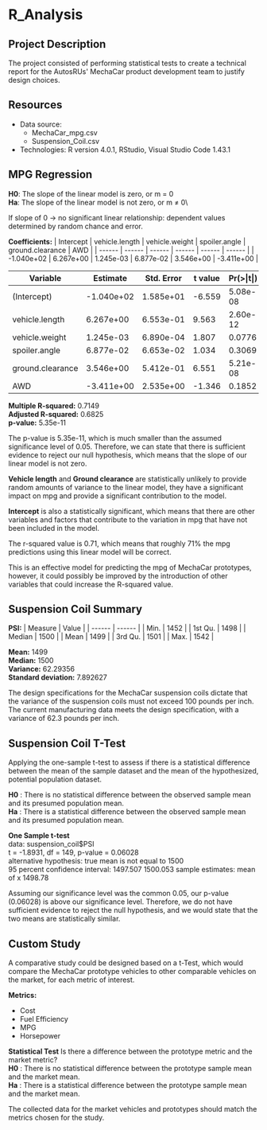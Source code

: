 # R_Analysis

## Project Description
The project consisted of performing statistical tests to create a technical report for the AutosRUs' MechaCar product development team to justify design choices.

## Resources
- Data source:
    - MechaCar_mpg.csv
    - Suspension_Coil.csv
- Technologies: R version 4.0.1, RStudio, Visual Studio Code 1.43.1

## MPG Regression
__H0__: The slope of the linear model is zero, or m = 0\
__Ha__: The slope of the linear model is not zero, or m ≠ 0\

If slope of 0 -> no significant linear relationship: dependent values determined by random chance and error.

__Coefficients:__
| Intercept | vehicle.length | vehicle.weight | spoiler.angle | ground.clearance | AWD |
| ------ | ------ | ------ | ------ | ------ | ------ |
| -1.040e+02 | 6.267e+00 | 1.245e-03 | 6.877e-02 | 3.546e+00 | -3.411e+00 |


| Variable | Estimate | Std. Error | t value | Pr(>\|t\|) |
| ------ | ------ | ------ | ------ | ------ |
| (Intercept) | -1.040e+02 | 1.585e+01 | -6.559 | 5.08e-08 |
| vehicle.length | 6.267e+00 | 6.553e-01 | 9.563 | 2.60e-12 |
| vehicle.weight | 1.245e-03 | 6.890e-04 | 1.807 | 0.0776 |
| spoiler.angle | 6.877e-02 | 6.653e-02 | 1.034 | 0.3069 |
| ground.clearance | 3.546e+00 | 5.412e-01 | 6.551 | 5.21e-08 |
| AWD | -3.411e+00 | 2.535e+00 | -1.346 | 0.1852 |

__Multiple R-squared:__  0.7149\
__Adjusted R-squared:__  0.6825\
__p-value:__ 5.35e-11

The p-value is 5.35e-11, which is much smaller than the assumed significance level of 0.05. Therefore, we can state that there is sufficient evidence to reject our null hypothesis, which means that the slope of our linear model is not zero.

__Vehicle length__ and __Ground clearance__ are statistically unlikely to provide random amounts of variance to the linear model, they have a significant impact on mpg and provide a significant contribution to the model.

__Intercept__ is also a statistically significant, which means that there are other variables and factors that contribute to the variation in mpg that have not been included in the model.

The r-squared value is 0.71, which means that roughly 71% the mpg predictions using this linear model will be correct.

This is an effective model for predicting the mpg of MechaCar prototypes, however, it could possibly be improved by the introduction of other variables that could increase the R-squared value. 

## Suspension Coil Summary
__PSI:__
| Measure | Value |
| ------ | ------ |
| Min. | 1452 |
| 1st Qu. | 1498 |
| Median | 1500 |
| Mean | 1499 |
| 3rd Qu. | 1501 |
| Max. | 1542 |

__Mean:__ 1499\
__Median:__ 1500\
__Variance:__ 62.29356\
__Standard deviation:__ 7.892627

The design specifications for the MechaCar suspension coils dictate that the variance of the suspension coils must not exceed 100 pounds per inch. The current manufacturing data meets the design specification, with a variance of 62.3 pounds per inch.

## Suspension Coil T-Test
Applying the one-sample t-test to assess if there is a statistical difference between the mean of the sample dataset and the mean of the hypothesized, potential population dataset.

__H0__ : There is no statistical difference between the observed sample mean and its presumed population mean.\
__Ha__ : There is a statistical difference between the observed sample mean and its presumed population mean.

__One Sample t-test__\
data: suspension_coil$PSI\
t = -1.8931, df = 149, p-value = 0.06028\
alternative hypothesis: true mean is not equal to 1500\
95 percent confidence interval: 1497.507 1500.053
sample estimates: mean of x 1498.78 

Assuming our significance level was the common 0.05, our p-value (0.06028) is above our significance level. Therefore, we do not have sufficient evidence to reject the null hypothesis, and we would state that the two means are statistically similar.

## Custom Study
A comparative study could be designed based on a t-Test, which would compare the MechaCar prototype vehicles 
to other comparable vehicles on the market, for each metric of interest. 

__Metrics:__
- Cost
- Fuel Efficiency
- MPG
- Horsepower

__Statistical Test__
Is there a difference between the prototype metric and the market metric?\
__H0__ : There is no statistical difference between the prototype sample mean and the market mean.\
__Ha__ : There is a statistical difference between the prototype sample mean and the market mean.

The collected data for the market vehicles and prototypes should match the metrics chosen for the study.

